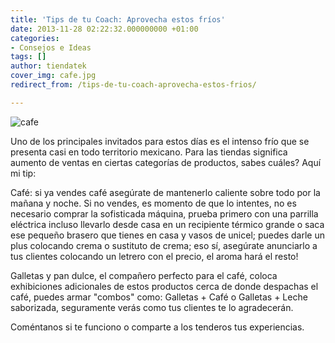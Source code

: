 ```yaml
---
title: 'Tips de tu Coach: Aprovecha estos fríos'
date: 2013-11-28 02:22:32.000000000 +01:00
categories:
- Consejos e Ideas
tags: []
author: tiendatek
cover_img: cafe.jpg
redirect_from: /tips-de-tu-coach-aprovecha-estos-frios/

---
```

![cafe]({{site.baseurl}}/assets/blog/cafe.jpg)

Uno de los principales invitados para estos días es el intenso frío que
se presenta casi en todo territorio mexicano. Para las tiendas significa
aumento de ventas en ciertas categorías de productos, sabes cuáles? Aquí
mi tip:

Café: si ya vendes café asegúrate de mantenerlo caliente sobre todo por
la mañana y noche. Si no vendes, es momento de que lo intentes, no es
necesario comprar la sofisticada máquina, prueba primero con una
parrilla eléctrica incluso llevarlo desde casa en un recipiente térmico
grande o saca ese pequeño brasero que tienes en casa y vasos de unicel;
puedes darle un plus colocando crema o sustituto de crema; eso sí,
asegúrate anunciarlo a tus clientes colocando un letrero con el precio,
el aroma hará el resto!

Galletas y pan dulce, el compañero perfecto para el café, coloca
exhibiciones adicionales de estos productos cerca de donde despachas el
café, puedes armar "combos" como: Galletas + Café o Galletas + Leche
saborizada, seguramente verás como tus clientes te lo agradecerán.

Coméntanos si te funciono o comparte a los tenderos tus experiencias.